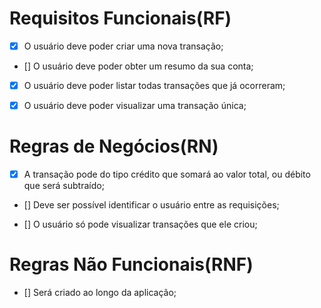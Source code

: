
# Requisitos Funcionais(RF)


- [x] O usuário deve poder criar uma nova transação;

- [] O usuário deve poder obter um resumo da sua conta;

- [x] O usuário deve poder listar todas transações que já ocorreram;

- [x] O usuário deve poder visualizar uma 
transação única;


# Regras de Negócios(RN)

- [x] A transação pode do tipo crédito que somará ao valor total, ou débito que será subtraído;

- [] Deve ser possível identificar o usuário entre as requisições;

- [] O usuário só pode visualizar transações que ele criou;


# Regras Não Funcionais(RNF)

- [] Será criado ao longo da aplicação;

